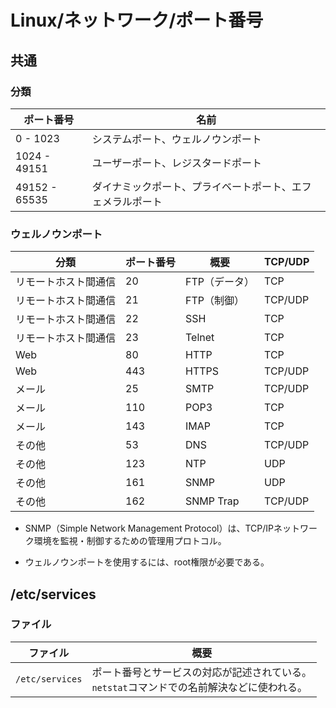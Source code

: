 # Linux/ネットワーク/ポート番号

## 共通

### 分類

| ポート番号    | 名前                                                       |
| ------------- | ---------------------------------------------------------- |
| 0 - 1023      | システムポート、ウェルノウンポート                         |
| 1024 - 49151  | ユーザーポート、レジスタードポート                         |
| 49152 - 65535 | ダイナミックポート、プライベートポート、エフェメラルポート |

### ウェルノウンポート

| 分類                 | ポート番号 | 概要          | TCP/UDP |
| -------------------- | ---------- | ------------- | ------- |
| リモートホスト間通信 | 20         | FTP（データ） | TCP     |
| リモートホスト間通信 | 21         | FTP（制御）   | TCP/UDP |
| リモートホスト間通信 | 22         | SSH           | TCP     |
| リモートホスト間通信 | 23         | Telnet        | TCP     |
| Web                  | 80         | HTTP          | TCP     |
| Web                  | 443        | HTTPS         | TCP/UDP |
| メール               | 25         | SMTP          | TCP/UDP |
| メール               | 110        | POP3          | TCP     |
| メール               | 143        | IMAP          | TCP     |
| その他               | 53         | DNS           | TCP/UDP |
| その他               | 123        | NTP           | UDP     |
| その他               | 161        | SNMP          | UDP     |
| その他               | 162        | SNMP Trap     | TCP/UDP |

- SNMP（Simple Network Management Protocol）は、TCP/IPネットワーク環境を監視・制御するための管理用プロトコル。

- ウェルノウンポートを使用するには、root権限が必要である。

## /etc/services

### ファイル

| ファイル        | 概要                                                         |
| --------------- | ------------------------------------------------------------ |
| `/etc/services` | ポート番号とサービスの対応が記述されている。<br />`netstat`コマンドでの名前解決などに使われる。 |
